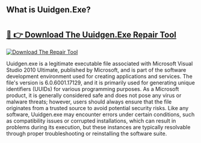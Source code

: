 ## What is Uuidgen.Exe? 

# <h2><a href="https://exedetect.com/download.php?Uuidgen.Exe">🔗 👉 Download The Uuidgen.Exe Repair Tool</a></h2>

[![Download The Repair Tool](https://exedetect.com/download-button.jpg)](https://exedetect.com/download.php?Uuidgen.Exe)

Uuidgen.exe is a legitimate executable file associated with Microsoft Visual Studio 2010 Ultimate, published by Microsoft, and is part of the software development environment used for creating applications and services. The file's version is 6.0.6001.17129, and it is primarily used for generating unique identifiers (UUIDs) for various programming purposes. As a Microsoft product, it is generally considered safe and does not pose any virus or malware threats; however, users should always ensure that the file originates from a trusted source to avoid potential security risks. Like any software, Uuidgen.exe may encounter errors under certain conditions, such as compatibility issues or corrupted installations, which can result in problems during its execution, but these instances are typically resolvable through proper troubleshooting or reinstalling the software suite.
